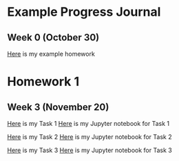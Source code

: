 # Example Progress Journal

## Week 0 (October 30)

[Here](files/Homework0_interesting_R_examples.html) is my example homework

# Homework 1

## Week 3 (November 20)

[Here](files/IE582_HW1_Q1.html) is my Task 1 
[Here](files/IE582_HW1_Q1.ipynb) is my Jupyter notebook for Task 1

[Here](files/IE582_HW1_Q2.html) is my Task 2 
[Here](files/IE582_HW1_Q2.ipynb) is my Jupyter notebook for Task 2

[Here](files/IE582_HW1_Q3.html) is my Task 3
[Here](files/IE582_HW1_Q3.ipynb) is my Jupyter notebook for Task 3

